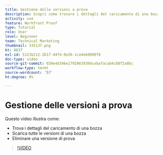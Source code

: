 ```yaml
---
title: Gestione delle versioni a prova
description: Scopri come trovare i dettagli del caricamento di una bozza, scaricare tutte le versioni di una bozza ed eliminare una versione della bozza in [!DNL  Workfront].
activity: use
feature: Workfront Proof
type: Tutorial
role: User
level: Beginner
team: Technical Marketing
thumbnail: 335137.png
kt: 8837
exl-id: 5121b112-2b17-44f4-8e36-1ce4eb9898f8
doc-type: video
source-git-commit: 650e4d346e1792863930dcebafacab4c88f2a8bc
workflow-type: tm+mt
source-wordcount: '57'
ht-degree: 0%

---
```


# Gestione delle versioni a prova

Questo video illustra come:

* Trova i dettagli del caricamento di una bozza
* Scarica tutte le versioni di una bozza
* Eliminare una versione di prova

>[!VIDEO](https://video.tv.adobe.com/v/335137/?quality=12&learn=on)

<!--
## Learn more
* Manage proof versions
* Remove or archive a proof
* Summary for documents overview
-->
